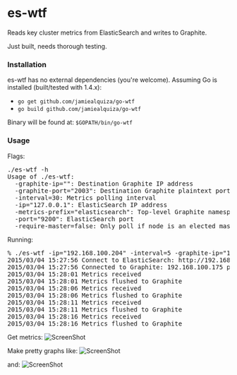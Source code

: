 # es-wtf

Reads key cluster metrics from ElasticSearch and writes to Graphite. 

Just built, needs thorough testing.

### Installation

es-wtf has no external dependencies (you're welcome). Assuming Go is installed (built/tested with 1.4.x):

- `go get github.com/jamiealquiza/go-wtf`
- `go build github.com/jamiealquiza/go-wtf`

Binary will be found at: `$GOPATH/bin/go-wtf`

### Usage

Flags:
<pre>
./es-wtf -h
Usage of ./es-wtf:
  -graphite-ip="": Destination Graphite IP address
  -graphite-port="2003": Destination Graphite plaintext port
  -interval=30: Metrics polling interval
  -ip="127.0.0.1": ElasticSearch IP address
  -metrics-prefix="elasticsearch": Top-level Graphite namespace prefix (defaults to hostname)
  -port="9200": ElasticSearch port
  -require-master=false: Only poll if node is an elected master
</pre>

Running:
<pre>
% ./es-wtf -ip="192.168.100.204" -interval=5 -graphite-ip="192.168.100.175" -graphite-port="2013"
2015/03/04 15:27:56 Connect to ElasticSearch: http://192.168.100.204:9200
2015/03/04 15:27:56 Connected to Graphite: 192.168.100.175 port 2013
2015/03/04 15:28:01 Metrics received
2015/03/04 15:28:01 Metrics flushed to Graphite
2015/03/04 15:28:06 Metrics received
2015/03/04 15:28:06 Metrics flushed to Graphite
2015/03/04 15:28:11 Metrics received
2015/03/04 15:28:11 Metrics flushed to Graphite
2015/03/04 15:28:16 Metrics received
2015/03/04 15:28:16 Metrics flushed to Graphite
</pre>

Get metrics:
![ScreenShot](http://us-east.manta.joyent.com/jalquiza/public/github/es-clusterstats-graphite.png)

Make pretty graphs like:
![ScreenShot](http://us-east.manta.joyent.com/jalquiza/public/github/es-stats-grafana.png)

and:
![ScreenShot](http://us-east.manta.joyent.com/jalquiza/public/github/es-clusterstats.png)
